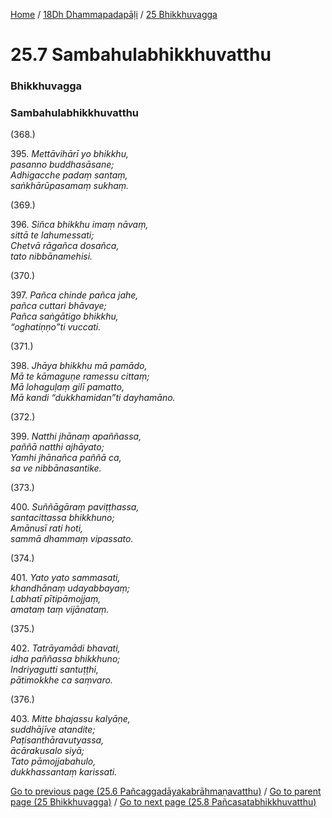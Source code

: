 
[Home](/) / [18Dh Dhammapadapāḷi](../../18Dh.md) / [25 Bhikkhuvagga](../25.md)

# 25.7 Sambahulabhikkhuvatthu

### Bhikkhuvagga

### Sambahulabhikkhuvatthu

(368.)

395\. _Mettāvihārī yo bhikkhu,_  
_pasanno buddhasāsane;_  
_Adhigacche padaṃ santaṃ,_  
_saṅkhārūpasamaṃ sukhaṃ._  


(369.)

396\. _Siñca bhikkhu imaṃ nāvaṃ,_  
_sittā te lahumessati;_  
_Chetvā rāgañca dosañca,_  
_tato nibbānamehisi._  


(370.)

397\. _Pañca chinde pañca jahe,_  
_pañca cuttari bhāvaye;_  
_Pañca saṅgātigo bhikkhu,_  
_“oghatiṇṇo”ti vuccati._  


(371.)

398\. _Jhāya bhikkhu mā pamādo,_  
_Mā te kāmaguṇe ramessu cittaṃ;_  
_Mā lohaguḷaṃ gilī pamatto,_  
_Mā kandi “dukkhamidan”ti dayhamāno._  


(372.)

399\. _Natthi jhānaṃ apaññassa,_  
_paññā natthi ajhāyato;_  
_Yamhi jhānañca paññā ca,_  
_sa ve nibbānasantike._  


(373.)

400\. _Suññāgāraṃ paviṭṭhassa,_  
_santacittassa bhikkhuno;_  
_Amānusī rati hoti,_  
_sammā dhammaṃ vipassato._  


(374.)

401\. _Yato yato sammasati,_  
_khandhānaṃ udayabbayaṃ;_  
_Labhatī pītipāmojjaṃ,_  
_amataṃ taṃ vijānataṃ._  


(375.)

402\. _Tatrāyamādi bhavati,_  
_idha paññassa bhikkhuno;_  
_Indriyagutti santuṭṭhi,_  
_pātimokkhe ca saṃvaro._  


(376.)

403\. _Mitte bhajassu kalyāṇe,_  
_suddhājīve atandite;_  
_Paṭisanthāravutyassa,_  
_ācārakusalo siyā;_  
_Tato pāmojjabahulo,_  
_dukkhassantaṃ karissati._  


[Go to previous page (25.6 Pañcaggadāyakabrāhmaṇavatthu)](25.6.md) / [Go to parent page (25 Bhikkhuvagga)](../25.md) / [Go to next page (25.8 Pañcasatabhikkhuvatthu)](25.8.md)


